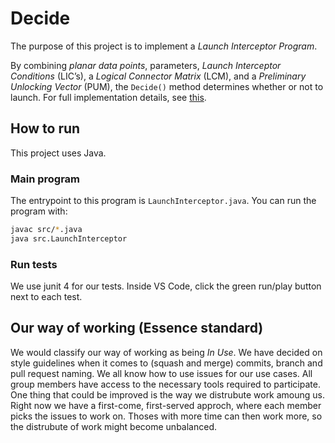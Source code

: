 # Decide
The purpose of this project is to implement a *Launch Interceptor Program*.

By combining *planar data points*, parameters, *Launch Interceptor Conditions* (LIC’s), a *Logical Connector Matrix* (LCM), and a *Preliminary Unlocking Vector* (PUM), the `Decide()` method determines whether or not to launch. For full implementation details, see [this](decide.pdf).

## How to run
This project uses Java.

### Main program
The entrypoint to this program is `LaunchInterceptor.java`. You can run the program with:

```bash
javac src/*.java
java src.LaunchInterceptor
```

### Run tests
We use junit 4 for our tests. Inside VS Code, click the green run/play button next to each test.

<!-- ## Statement of contributions -->

## Our way of working (Essence standard)
We would classify our way of working as being *In Use*. We have decided on style guidelines when it comes to (squash and merge) commits, branch and pull request naming. We all know how to use issues for our use cases. All group members have access to the necessary tools required to participate. One thing that could be improved is the way we distrubute work amoung us. Right now we have a first-come, first-served approch, where each member picks the issues to work on. Thoses with more time can then work more, so the distrubute of work might become unbalanced.